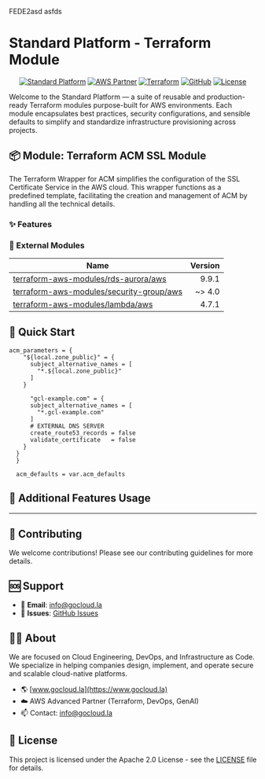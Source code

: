 FEDE2asd
asfds
# Standard Platform - Terraform Module

<div align="center">

[![Standard Platform](https://img.shields.io/badge/Standard-Platform-blue?style=for-the-badge&logoColor=white)](https://gocloud.la)
[![AWS Partner](https://img.shields.io/badge/AWS%20Partner-Advanced-orange?style=for-the-badge&logo=amazonaws&logoColor=white)](https://aws.amazon.com/partners/find/)
[![Terraform](https://img.shields.io/badge/Terraform-Module-7B42BC?style=for-the-badge&logo=terraform&logoColor=white)](https://www.terraform.io/)
[![GitHub](https://img.shields.io/badge/GitHub-Repository-181717?style=for-the-badge&logo=github&logoColor=white)](https://github.com/gocloudLa)
[![License](https://img.shields.io/badge/License-Apache%202.0-green?style=for-the-badge&logo=apache&logoColor=white)](LICENSE)

</div>

Welcome to the Standard Platform — a suite of reusable and production-ready Terraform modules purpose-built for AWS environments.
Each module encapsulates best practices, security configurations, and sensible defaults to simplify and standardize infrastructure provisioning across projects.

## 📦 Module: Terraform ACM SSL Module
The Terraform Wrapper for ACM simplifies the configuration of the SSL Certificate Service in the AWS cloud. This wrapper functions as a predefined template, facilitating the creation and management of ACM by handling all the technical details.

### ✨ Features



### 🔗 External Modules
| Name | Version |
|------|------:|
| [terraform-aws-modules/rds-aurora/aws](https://github.com/terraform-aws-modules/terraform-aws-rds-aurora) | 9.9.1 |
| [terraform-aws-modules/security-group/aws](https://github.com/terraform-aws-modules/terraform-aws-security-group) | ~> 4.0 |
| [terraform-aws-modules/lambda/aws](https://github.com/terraform-aws-modules/terraform-aws-lambda) | 4.7.1 |



## 🚀 Quick Start
```hcl
acm_parameters = {
    "${local.zone_public}" = {
      subject_alternative_names = [
        "*.${local.zone_public}"
      ]
    }

      "gcl-example.com" = {
      subject_alternative_names = [
        "*.gcl-example.com"
      ]
      # EXTERNAL DNS SERVER
      create_route53_records = false
      validate_certificate   = false
    }
  }
  }

  acm_defaults = var.acm_defaults
```


## 🔧 Additional Features Usage










---

## 🤝 Contributing
We welcome contributions! Please see our contributing guidelines for more details.

## 🆘 Support
- 📧 **Email**: info@gocloud.la
- 🐛 **Issues**: [GitHub Issues](https://github.com/gocloudLa/issues)

## 🧑‍💻 About
We are focused on Cloud Engineering, DevOps, and Infrastructure as Code.
We specialize in helping companies design, implement, and operate secure and scalable cloud-native platforms.
- 🌎 [www.gocloud.la](https://www.gocloud.la)
- ☁️ AWS Advanced Partner (Terraform, DevOps, GenAI)
- 📫 Contact: info@gocloud.la

## 📄 License
This project is licensed under the Apache 2.0 License - see the [LICENSE](LICENSE) file for details. 
